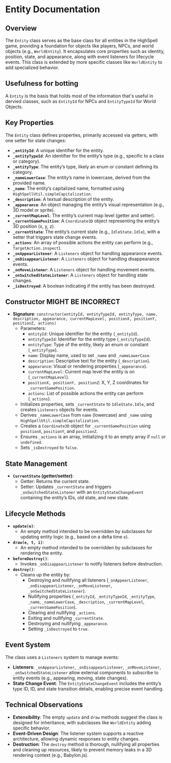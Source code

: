 # Entity Documentation

## Overview
The `Entity` class serves as the base class for all entities in the HighSpell game, providing a foundation for objects like players, NPCs, and world objects (e.g., `WorldEntity`). It encapsulates core properties such as identity, position, state, and appearance, along with event listeners for lifecycle events. This class is extended by more specific classes like `WorldEntity` to add specialized behavior.

## Usefulness for botting
A `Entity` is the basis that holds most of the information that's useful in dervied classes, such as `EntityId` for NPCs and `EntityTypeId` for World Objects. 

## Key Properties
The `Entity` class defines properties, primarily accessed via getters, with one setter for state changes:

- **`_entityId`**: A unique identifier for the entity.
- **`_entityTypeId`**: An identifier for the entity’s type (e.g., specific to a class or category).
- **`_entityType`**: The entity’s type, likely an enum or constant defining its category.
- **`_nameLowerCase`**: The entity’s name in lowercase, derived from the provided name.
- **`_name`**: The entity’s capitalized name, formatted using `HighSpellUtil.simpleCapitalization`.
- **`_description`**: A textual description of the entity.
- **`_appearance`**: An object managing the entity’s visual representation (e.g., 3D model or sprite).
- **`_currentMapLevel`**: The entity’s current map level (getter and setter).
- **`_currentGamePosition`**: A `Coordinate3D` object representing the entity’s 3D position (x, y, z).
- **`_currentState`**: The entity’s current state (e.g., `IdleState.Idle`), with a setter that triggers state change events.
- **`_actions`**: An array of possible actions the entity can perform (e.g., `TargetAction.inspect`).
- **`_onAppearListener`**: A `Listeners` object for handling appearance events.
- **`_onDisappearListener`**: A `Listeners` object for handling disappearance events.
- **`_onMoveListener`**: A `Listeners` object for handling movement events.
- **`_onSwitchedStateListener`**: A `Listeners` object for handling state changes.
- **`_isDestroyed`**: A boolean indicating if the entity has been destroyed.

## Constructor MIGHT BE INCORRECT
- **Signature**: `constructor(entityId, entityTypeId, entityType, name, description, appearance, currentMapLevel, positionX, positionY, positionZ, actions)`
  - Parameters:
    - `entityId`: Unique identifier for the entity (`_entityId`).
    - `entityTypeId`: Identifier for the entity type (`_entityTypeId`).
    - `entityType`: Type of the entity, likely an enum or constant (`_entityType`).
    - `name`: Display name, used to set `_name` and `_nameLowerCase`.
    - `description`: Descriptive text for the entity (`_description`).
    - `appearance`: Visual or rendering properties (`_appearance`).
    - `currentMapLevel`: Current map level the entity is on (`_currentMapLevel`).
    - `positionX, positionY, positionZ`: X, Y, Z coordinates for `_currentGamePosition`.
    - `actions`: List of possible actions the entity can perform (`_actions`).
  - Initializes properties, sets `_currentState` to `IdleState.Idle`, and creates `Listeners` objects for events.
  - Derives `_nameLowerCase` from `name` (lowercase) and `_name` using `HighSpellUtil.simpleCapitalization`.
  - Creates a `Coordinate3D` object for `_currentGamePosition` using `positionX`, `positionY`, and `positionZ`.
  - Ensures `_actions` is an array, initializing it to an empty array if `null` or `undefined`.
  - Sets `_isDestroyed` to `false`.

## State Management
- **`CurrentState` (getter/setter)**:
  - Getter: Returns the current state.
  - Setter: Updates `_currentState` and triggers `_onSwitchedStateListener` with an `EntityStateChangeEvent` containing the entity’s IDs, old state, and new state.

## Lifecycle Methods
- **`update(e)`**:
  - An empty method intended to be overridden by subclasses for updating entity logic (e.g., based on a delta time `e`).
- **`draw(e, t, i)`**:
  - An empty method intended to be overridden by subclasses for rendering the entity.
- **`beforeDestroy()`**:
  - Invokes `_onDisappearListener` to notify listeners before destruction.
- **`destroy()`**:
  - Cleans up the entity by:
    - Destroying and nullifying all listeners (`_onAppearListener`, `_onDisappearListener`, `_onMoveListener`, `_onSwitchedStateListener`).
    - Nullifying properties (`_entityId`, `_entityTypeId`, `_entityType`, `_name`, `_nameLowerCase`, `_description`, `_currentMapLevel`, `_currentGamePosition`).
    - Clearing and nullifying `_actions`.
    - Exiting and nullifying `_currentState`.
    - Destroying and nullifying `_appearance`.
    - Setting `_isDestroyed` to `true`.

## Event System
The class uses a `Listeners` system to manage events:
- **Listeners**: `_onAppearListener`, `_onDisappearListener`, `_onMoveListener`, `_onSwitchedStateListener` allow external components to subscribe to entity events (e.g., appearing, moving, state changes).
- **State Change Event**: The `EntityStateChangeEvent` includes the entity’s type ID, ID, and state transition details, enabling precise event handling.

## Technical Observations
- **Extensibility**: The empty `update` and `draw` methods suggest the class is designed for inheritance, with subclasses like `WorldEntity` adding specific behavior.
- **Event-Driven Design**: The listener system supports a reactive architecture, allowing dynamic responses to entity changes.
- **Destruction**: The `destroy` method is thorough, nullifying all properties and cleaning up resources, likely to prevent memory leaks in a 3D rendering context (e.g., Babylon.js).
